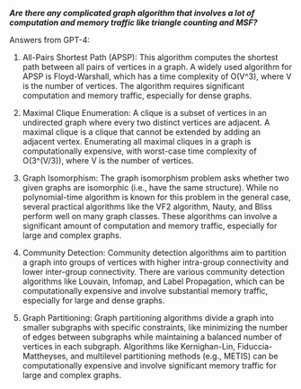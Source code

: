 
***Are there any complicated graph algorithm that involves a lot of computation and memory traffic like triangle counting and MSF?***

Answers from GPT-4:

1. All-Pairs Shortest Path (APSP): This algorithm computes the shortest path between all pairs of vertices in a graph. A widely used algorithm for APSP is Floyd-Warshall, which has a time complexity of O(V^3), where V is the number of vertices. The algorithm requires significant computation and memory traffic, especially for dense graphs.
   
2. Maximal Clique Enumeration: A clique is a subset of vertices in an undirected graph where every two distinct vertices are adjacent. A maximal clique is a clique that cannot be extended by adding an adjacent vertex. Enumerating all maximal cliques in a graph is computationally expensive, with worst-case time complexity of O(3^(V/3)), where V is the number of vertices.
   
3. Graph Isomorphism: The graph isomorphism problem asks whether two given graphs are isomorphic (i.e., have the same structure). While no polynomial-time algorithm is known for this problem in the general case, several practical algorithms like the VF2 algorithm, Nauty, and Bliss perform well on many graph classes. These algorithms can involve a significant amount of computation and memory traffic, especially for large and complex graphs.
  
4. Community Detection: Community detection algorithms aim to partition a graph into groups of vertices with higher intra-group connectivity and lower inter-group connectivity. There are various community detection algorithms like Louvain, Infomap, and Label Propagation, which can be computationally expensive and involve substantial memory traffic, especially for large and dense graphs.
   
5. Graph Partitioning: Graph partitioning algorithms divide a graph into smaller subgraphs with specific constraints, like minimizing the number of edges between subgraphs while maintaining a balanced number of vertices in each subgraph. Algorithms like Kernighan-Lin, Fiduccia-Mattheyses, and multilevel partitioning methods (e.g., METIS) can be computationally expensive and involve significant memory traffic for large and complex graphs.